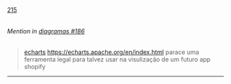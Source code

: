 [215](https://github.com/guilhermeprokisch/guilherme/issues/215) 
###### 




 ######  Mention in [diagramas #186](diagramas-#186)  
 > [echarts](echarts.md) https://echarts.apache.org/en/index.html parace uma ferramenta legal para talvez usar na visulização de um futuro app shopify

-------------------------------------------------------------------------------

